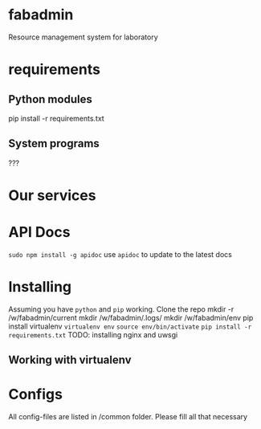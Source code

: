 # fabadmin
Resource management system for laboratory

# requirements
## Python modules
  pip install -r requirements.txt

## System programs
  ???

# Our services

# API Docs
`sudo npm install -g apidoc`
use `apidoc` to update to the latest docs

# Installing
Assuming you have `python` and `pip` working.
Clone the repo
mkdir -r /w/fabadmin/current
mkdir /w/fabadmin/.logs/
mkdir /w/fabadmin/env
pip install virtualenv
`virtualenv env`
`source env/bin/activate`
`pip install -r requirements.txt`
TODO: installing nginx and uwsgi

## Working with virtualenv

# Configs
All config-files are listed in /common folder. Please fill all that necessary